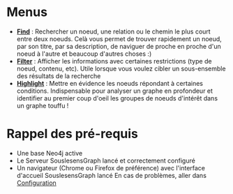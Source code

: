 # Menus

* [**Find**](https://github.com/souslesens/graph/wiki/Find) : Rechercher un noeud, une relation ou le chemin le plus court entre deux noeuds. Celà vous permet de trouver rapidement un noeud, par son titre, par sa description, de naviguer de proche en proche d'un noeud à l'autre et beaucoup d'autres choses :)
* [**Filter**](https://github.com/souslesens/graph/wiki/Filter) : Afficher les informations avec certaines restrictions (type de noeud, contenu, etc). Utile lorsque vous voulez cibler un sous-ensemble des résultats de la recherche
* [**Highlight**](https://github.com/souslesens/graph/wiki/Highlight) : Mettre en évidence les noeuds répondant à certaines conditions. Indispensable pour analyser un graphe en profondeur et identifier au premier coup d'oeil les groupes de noeuds d'intérêt dans un graphe touffu !

# Rappel des pré-requis
* Une base Neo4j active
* Le Serveur SouslesensGraph lancé et correctement configuré
* Un navigateur (Chrome ou Firefox de préférence) avec l'interface d'accueil SouslesensGraph lancé
En cas de problèmes, aller dans [Configuration](https://github.com/souslesens/graph/wiki/Configuration)




